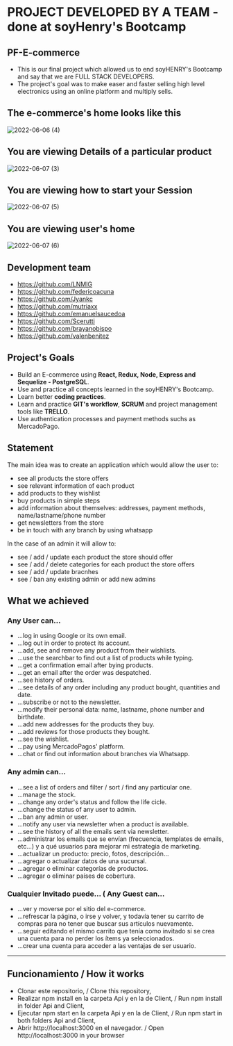 # PROJECT DEVELOPED  BY A TEAM - done at soyHenry's Bootcamp

## PF-E-commerce
- This is our final project which allowed us to end soyHENRY's Bootcamp and say that we are FULL STACK DEVELOPERS.
- The project's goal was to make easer and faster selling high level electronics using an online platform and multiply sells.

## The e-commerce's home looks like this
![2022-06-06 (4)](https://user-images.githubusercontent.com/96741070/172272812-6003d223-8029-4137-837c-a1fba0520e35.png)

## You are viewing Details of a particular product
![2022-06-07 (3)](https://user-images.githubusercontent.com/96741070/172387720-ad075a9d-c9b1-4a48-87f0-1055b62d6450.png)

## You are viewing how to start your Session
![2022-06-07 (5)](https://user-images.githubusercontent.com/96741070/172388080-bc164cbf-9efe-4d5b-8925-f7843d2a9699.png)

## You are viewing user's home
![2022-06-07 (6)](https://user-images.githubusercontent.com/96741070/172388845-08e981f4-b726-4a80-b58c-e5fa4bc3d628.png)


## Development team
- https://github.com/LNMIG
- https://github.com/federicoacuna
- https://github.com/Jyankc
- https://github.com/mutriaxx
- https://github.com/emanuelsaucedoa
- https://github.com/Scerutti
- https://github.com/brayanobispo
- https://github.com/valenbenitez

## Project's Goals
- Build an E-commerce using **React, Redux, Node, Express and Sequelize - PostgreSQL**.
- Use and practice all concepts learned in the soyHENRY's Bootcamp.
- Learn better **coding practices**.
- Learn and practice **GIT's workflow**, **SCRUM** and project management tools like **TRELLO**.
- Use authentication processes and payment methods suchs as MercadoPago.

## Statement
The main idea was to create an application which would allow the user to:
- see all products the store offers
- see relevant information of each product
- add products to they wishlist
- buy products in simple steps
- add information about themselves: addresses, payment methods, name/lastname/phone number
- get newsletters from the store
- be in touch with any branch by using whatsapp

In the case of an admin it will allow to:
- see / add / update each product the store should offer
- see / add / delete categories for each product the store offers
- see / add / update bracnhes
- see / ban any existing admin or add new admins

## What we achieved
### Any User can...
*	...log in using Google or its own email.
* ...log out in order to protect its account.
*	...add, see and remove any product from their wishlists.
*	...use the searchbar to find out a list of products while typing.
* ...get a confirmation email after bying products.
* ...get an email after the order was despatched.
*	...see history of orders.
*	...see details of any order including any product bought, quantities and date.
*	...subscribe or not to the newsletter.
*	...modify their personal data: name, lastname, phone number and birthdate.
*	...add new addresses for the products they buy.
*	...add reviews for those products they bought.
*	...see the wishlist.
*	...pay using MercadoPagos' platform.
*	...chat or find out information about branches via Whatsapp.

### Any admin can...
* ...see a list of orders and filter / sort / find any particular one.
*	...manage the stock.
*	...change any order's status and follow the life cicle.
*	...change the status of any user to admin.
*	...ban any admin or user.
*	...notify any user via newsletter when a product is available.
* ...see the history of all the emails sent via newsletter.
*	...administrar los emails que se envían (frecuencia, templates de emails, etc...) y a qué usuarios para mejorar mi estrategia de marketing.
*	...actualizar un producto: precio, fotos, descripción...
*	...agregar o actualizar datos de una sucursal.
*	...agregar o eliminar categorías de productos.
*	...agregar o eliminar países de cobertura.

### Cualquier Invitado	puede... ( Any Guest can...
*	...ver y moverse por el sitio del e-commerce.
*	...refrescar la página, o irse y volver, y todavía tener su carrito de compras para no tener que buscar sus artículos nuevamente.
*	...seguir editando el mismo carrito que tenía como invitado si se crea una cuenta para no perder los ítems ya seleccionados.
*	...crear una cuenta para acceder a las ventajas de ser usuario.

----

## Funcionamiento / How it works
* Clonar este repositorio, / Clone this repository,
* Realizar npm install en la carpeta Api y en la de Client, / Run npm install in folder Api and Client,
* Ejecutar npm start en la carpeta Api y en la de Client, / Run npm start in both folders Api and Client,
* Abrir http://localhost:3000 en el navegador. / Open http://localhost:3000 in your browser
